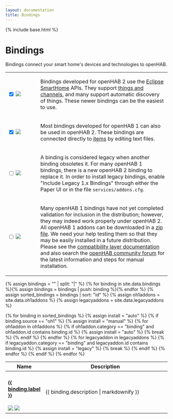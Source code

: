 ```yaml
---
layout: documentation
title: Bindings
---
```


{% include base.html %}

# Bindings

Bindings connect your smart home's devices and technologies to openHAB.

<table id="bindings-select" class="striped">
  <tbody>
    <tr>
      <td width="20%">
        <p>
          <input type="checkbox" class="filled-in" id="oh2-checkbox" checked="checked" />
          <label for="oh2-checkbox"><img src="{{base}}/images/tag-oh2.svg"></label>
        </p>
      </td>
      <td>
        <p>
        Bindings developed for openHAB 2 use the <a href="https://www.eclipse.org/smarthome/" target="_blank">Eclipse SmartHome</a> APIs.
        They support <a href="{{base}}/concepts/things.html">things and channels</a>, and many support automatic discovery of things.
        These newer bindings can be the easiest to use.
      </td>
    </tr>
    <tr>
      <td>
        <p>
          <input type="checkbox" class="filled-in" id="oh1-checkbox" checked="checked" />
          <label for="oh1-checkbox"><img src="{{base}}/images/tag-oh1.svg"></label>
        </p>
      </td>
      <td>
        <p>
        Most bindings developed for openHAB 1 can also be used in openHAB 2.
        These bindings are connected directly to <a href="{{base}}/concepts/items.html">items</a> by editing text files.  
        </p>
      </td>
    </tr>
    <tr>
      <td>
        <p>
          <input type="checkbox" class="filled-in" id="legacy-checkbox" />
          <label for="legacy-checkbox"><img src="{{base}}/images/tag-install-legacy.svg"></label>
        </p>
      </td>
      <td>
        <p>
        A binding is considered legacy when another binding obsoletes it.
        For many openHAB 1 bindings, there is a new openHAB 2 binding to replace it.
        In order to install legacy bindings, enable "Include Legacy 1.x Bindings" through either the Paper UI or in the file <code>services/addons.cfg</code>.
        </p>
      </td>
    </tr>
    <tr>
      <td>
        <p>
          <input type="checkbox" class="filled-in" id="manual-checkbox" />
          <label for="manual-checkbox"><img src="{{base}}/images/tag-install-manual.svg"></label>
        </p>
      </td>
      <td>
        <p>
        Many openHAB 1 bindings have not yet completed validation for inclusion in the distribution; however, they may indeed work properly under openHAB 2.
        All openHAB 1 addons can be downloaded in a <a href="https://bintray.com/openhab/mvn/download_file?file_path=org%2Fopenhab%2Fdistro%2Fopenhab%2F1.9.0%2Fopenhab-1.9.0-addons.zip">zip file</a>.
        We need your help testing them so that they may be easily installed in a future distribution.
        Please see the <a href="{{base}}/developers/development/compatibilitylayer.html#how-to-use-openhab-1x-add-ons-that-are-not-part-of-the-distribution">compatibility layer documentation</a> and 
        also search the <a href="https://community.openhab.org">openHAB community forum</a> for the latest information and steps for manual installation.
        </p>
      </td>
    </tr>
  </tbody>
</table>

{% assign bindings = "" | split: "|" %}
{% for binding in site.data.bindings %}{% assign bindings = bindings | push: binding %}{% endfor %}
{% assign sorted_bindings = bindings | sort: "id" %}
{% assign oh1addons = site.data.oh1addons %}
{% assign legacyaddons = site.data.legacyaddons %}

<table id="bindings-overview" class="bordered">
  <thead>
    <tr>
      <th data-field="label" width="20%">Name</th>
      <th data-field="description">Description</th>
    </tr>
  </thead>
  <tbody>
    {% for binding in sorted_bindings %}
        {% assign install = "auto" %}
        {% if binding.source == "oh1" %}
          {% assign install = "manual" %}
          {% for oh1addon in oh1addons %}
            {% if oh1addon.category == "binding" and oh1addon.id contains binding.id %}
        	  {% assign install = "auto" %}
        	  {% break %}
        	{% endif %}
          {% endfor %}
          {% for legacyaddon in legacyaddons %}
            {% if legacyaddon.category == "binding" and legacyaddon.id contains binding.id %}
        	  {% assign install = "legacy" %}
        	  {% break %}
        	{% endif %}
          {% endfor %}
        {% endif %}
        <tr class="install-{{install}} source-{{binding.source}}">
          <td>
            <h4><a href="{{base}}/addons/bindings/{{ binding.source }}/{{ binding.id }}/readme.html">{{ binding.label }}</a></h4>
            <img src="{{base}}/images/tag-{{binding.source}}.svg"> <img src="{{base}}/images/tag-install-{{install}}.svg">
          </td>
          <td>{{ binding.description | markdownify }}</td>
        </tr>
    {% endfor %}
 </tbody>
</table>
